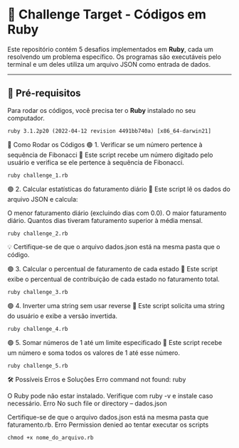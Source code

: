 # 🚀 Challenge Target - Códigos em Ruby

Este repositório contém 5 desafios implementados em **Ruby**, cada um resolvendo um problema específico. Os programas são executáveis pelo terminal e um deles utiliza um arquivo JSON como entrada de dados.

---

## 🔧 **Pré-requisitos**
Para rodar os códigos, você precisa ter o **Ruby** instalado no seu computador.

```
ruby 3.1.2p20 (2022-04-12 revision 4491bb740a) [x86_64-darwin21]
```


🚀 Como Rodar os Códigos
🟢 1. Verificar se um número pertence à sequência de Fibonacci
📌 Este script recebe um número digitado pelo usuário e verifica se ele pertence à sequência de Fibonacci.

```
ruby challenge_1.rb
```

🟢 2. Calcular estatísticas do faturamento diário
📌 Este script lê os dados do arquivo JSON e calcula:

O menor faturamento diário (excluindo dias com 0.0).
O maior faturamento diário.
Quantos dias tiveram faturamento superior à média mensal.

```
ruby challenge_2.rb
```

💡 Certifique-se de que o arquivo dados.json está na mesma pasta que o código.

🟢 3. Calcular o percentual de faturamento de cada estado
📌 Este script exibe o percentual de contribuição de cada estado no faturamento total.

```
ruby challenge_3.rb
```

🟢 4. Inverter uma string sem usar reverse
📌 Este script solicita uma string do usuário e exibe a versão invertida.

```
ruby challenge_4.rb
```

🟢 5. Somar números de 1 até um limite especificado
📌 Este script recebe um número e soma todos os valores de 1 até esse número.

```
ruby challenge_5.rb
```

🛠 Possíveis Erros e Soluções
Erro command not found: ruby

O Ruby pode não estar instalado. Verifique com ruby -v e instale caso necessário.
Erro No such file or directory – dados.json

Certifique-se de que o arquivo dados.json está na mesma pasta que faturamento.rb.
Erro Permission denied ao tentar executar os scripts

```
chmod +x nome_do_arquivo.rb
```





